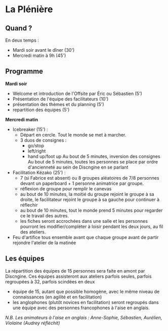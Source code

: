 # La Plénière

## Quand ?
En deux temps :
- Mardi soir avant le dîner (30')
- Mercredi matin à 9h (45')

## Programme

**Mardi soir**
- Welcome et introduction de l'Offsite par Éric ou Sébastien (5')
- Présentation de l'équipe des facilitateurs (10')
- présentation des thèmes et du planning (5')
- repartition des équipes (5')

**Mercredi matin**
- Icebreaker (15') : 
    - Départ en cercle. Tout le monde se met à marcher.
    - 3 duos de consignes :
        - go/stop
        - left/right
        - hand up/foot up
Au bout de 5 minutes, inversion des consignes
Au bout de 5 minutes, toutes les personnes se place par ordre d'ancienneté au sein de Discngine en se parlant
- Facilitation Kézako (25') :
    - 7 (si Fabrice est absent) ou 8 groupes aléatoires de 7/8 personnes devant un paperboard + 1 personne animatrice par groupe. 
    - réflexion de groupe pour remplir le canevas
    - au bout de 10 minutes, la moitié du groupe rejoint le groupe à sa droite, le facilitateur rejoint le groupe à sa gauche pour continuer à réflechir
    - au bout de 10 minutes, tout le monde prend 5 minutes pour regarder ce le travail des autres. 
    - les fiches seront accrochées dans une salle et les personnes pourront les modifier/compléter à loisir pendant les deux jours, au fil des ateliers.
- Feu d'artifice tous ensemble avant que chaque groupe avant de partir rejondre l'atelier de la matinée


## Les équipes
La répartition des équipes de 15 personnes sera faite en amont par Discngine. Ces équipes assisteront aux ateliers parfois seules, parfois regroupées à 32, parfois scindées en deux

- équipe de 15, autant que possible homogène, avec le même niveau de connaissances (en agilité et en facilitation)
- les anglophones (plutôt novices en facilitation) seront regroupés dans une équipe avec des personnes francophones à l'aise en anglais.

*N.B. Les animateurs à l'aise en anglais : Anne-Sophie, Sébastien, Aurélien, Violaine (Audrey réfléchit)*